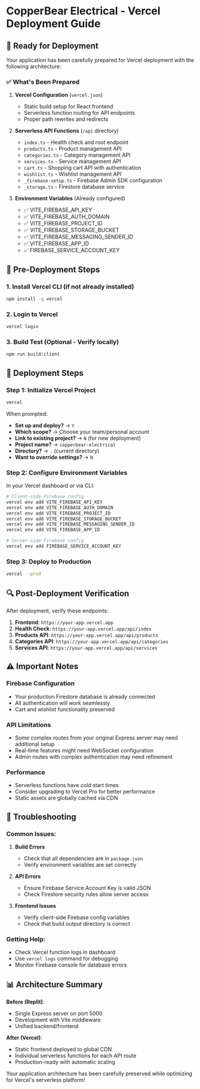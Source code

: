 # CopperBear Electrical - Vercel Deployment Guide

## 🚀 Ready for Deployment

Your application has been carefully prepared for Vercel deployment with the following architecture:

### ✅ What's Been Prepared

1. **Vercel Configuration** (`vercel.json`)
   - Static build setup for React frontend
   - Serverless function routing for API endpoints
   - Proper path rewrites and redirects

2. **Serverless API Functions** (`/api` directory)
   - `index.ts` - Health check and root endpoint
   - `products.ts` - Product management API
   - `categories.ts` - Category management API  
   - `services.ts` - Service management API
   - `cart.ts` - Shopping cart API with authentication
   - `wishlist.ts` - Wishlist management API
   - `_firebase-setup.ts` - Firebase Admin SDK configuration
   - `_storage.ts` - Firestore database service

3. **Environment Variables** (Already configured)
   - ✅ VITE_FIREBASE_API_KEY
   - ✅ VITE_FIREBASE_AUTH_DOMAIN
   - ✅ VITE_FIREBASE_PROJECT_ID
   - ✅ VITE_FIREBASE_STORAGE_BUCKET
   - ✅ VITE_FIREBASE_MESSAGING_SENDER_ID
   - ✅ VITE_FIREBASE_APP_ID
   - ✅ FIREBASE_SERVICE_ACCOUNT_KEY

## 🔧 Pre-Deployment Steps

### 1. Install Vercel CLI (if not already installed)
```bash
npm install -g vercel
```

### 2. Login to Vercel
```bash
vercel login
```

### 3. Build Test (Optional - Verify locally)
```bash
npm run build:client
```

## 🚀 Deployment Steps

### Step 1: Initialize Vercel Project
```bash
vercel
```
When prompted:
- **Set up and deploy?** → `Y`
- **Which scope?** → Choose your team/personal account
- **Link to existing project?** → `N` (for new deployment)
- **Project name?** → `copperbear-electrical`
- **Directory?** → `.` (current directory)
- **Want to override settings?** → `N`

### Step 2: Configure Environment Variables
In your Vercel dashboard or via CLI:

```bash
# Client-side Firebase config
vercel env add VITE_FIREBASE_API_KEY
vercel env add VITE_FIREBASE_AUTH_DOMAIN  
vercel env add VITE_FIREBASE_PROJECT_ID
vercel env add VITE_FIREBASE_STORAGE_BUCKET
vercel env add VITE_FIREBASE_MESSAGING_SENDER_ID
vercel env add VITE_FIREBASE_APP_ID

# Server-side Firebase config
vercel env add FIREBASE_SERVICE_ACCOUNT_KEY
```

### Step 3: Deploy to Production
```bash
vercel --prod
```

## 🔍 Post-Deployment Verification

After deployment, verify these endpoints:

1. **Frontend**: `https://your-app.vercel.app`
2. **Health Check**: `https://your-app.vercel.app/api/index`
3. **Products API**: `https://your-app.vercel.app/api/products`
4. **Categories API**: `https://your-app.vercel.app/api/categories`
5. **Services API**: `https://your-app.vercel.app/api/services`

## ⚠️ Important Notes

### Firebase Configuration
- Your production Firestore database is already connected
- All authentication will work seamlessly
- Cart and wishlist functionality preserved

### API Limitations
- Some complex routes from your original Express server may need additional setup
- Real-time features might need WebSocket configuration
- Admin routes with complex authentication may need refinement

### Performance
- Serverless functions have cold start times
- Consider upgrading to Vercel Pro for better performance
- Static assets are globally cached via CDN

## 🔧 Troubleshooting

### Common Issues:

1. **Build Errors**
   - Check that all dependencies are in `package.json`
   - Verify environment variables are set correctly

2. **API Errors**
   - Ensure Firebase Service Account Key is valid JSON
   - Check Firestore security rules allow server access

3. **Frontend Issues**
   - Verify client-side Firebase config variables
   - Check that build output directory is correct

### Getting Help:
- Check Vercel function logs in dashboard
- Use `vercel logs` command for debugging
- Monitor Firebase console for database errors

## 📊 Architecture Summary

**Before (Replit)**:
- Single Express server on port 5000
- Development with Vite middleware
- Unified backend/frontend

**After (Vercel)**:
- Static frontend deployed to global CDN
- Individual serverless functions for each API route
- Production-ready with automatic scaling

Your application architecture has been carefully preserved while optimizing for Vercel's serverless platform!